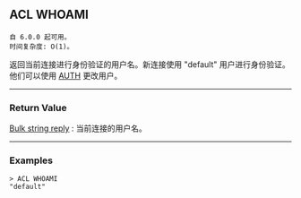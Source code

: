 ## ACL WHOAMI

    自 6.0.0 起可用。
    时间复杂度: O(1)。

返回当前连接进行身份验证的用户名。新连接使用 "default" 用户进行身份验证。他们可以使用 [AUTH](auth.md) 更改用户。

---

### Return Value

[Bulk string reply](../topics/protocol.md#resp-bulk-strings) : 当前连接的用户名。

---

### Examples

```
> ACL WHOAMI
"default"
```